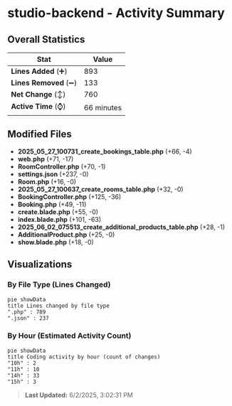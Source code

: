 # studio-backend - Activity Summary 

## Overall Statistics

| Stat                   | Value                                                             |
| ---------------------- | ----------------------------------------------------------------- |
| **Lines Added** (➕)   | 893                                          |
| **Lines Removed** (➖) | 133                                        |
| **Net Change** (↕)    | 760                |
| **Active Time** (⌚)   | 66 minutes |


## Modified Files
- **2025_05_27_100731_create_bookings_table.php** (+66, -4)
- **web.php** (+71, -17)
- **RoomController.php** (+70, -1)
- **settings.json** (+237, -0)
- **Room.php** (+16, -0)
- **2025_05_27_100637_create_rooms_table.php** (+32, -0)
- **BookingController.php** (+125, -36)
- **Booking.php** (+49, -11)
- **create.blade.php** (+55, -0)
- **index.blade.php** (+101, -63)
- **2025_06_02_075513_create_additional_products_table.php** (+28, -1)
- **AdditionalProduct.php** (+25, -0)
- **show.blade.php** (+18, -0)

## Visualizations

### By File Type (Lines Changed)

```mermaid
pie showData
title Lines changed by file type
".php" : 789
".json" : 237
```

### By Hour (Estimated Activity Count)

```mermaid
pie showData
title Coding activity by hour (count of changes)
"10h" : 2
"11h" : 10
"14h" : 33
"15h" : 3
```


> **Last Updated:** 6/2/2025, 3:02:31 PM